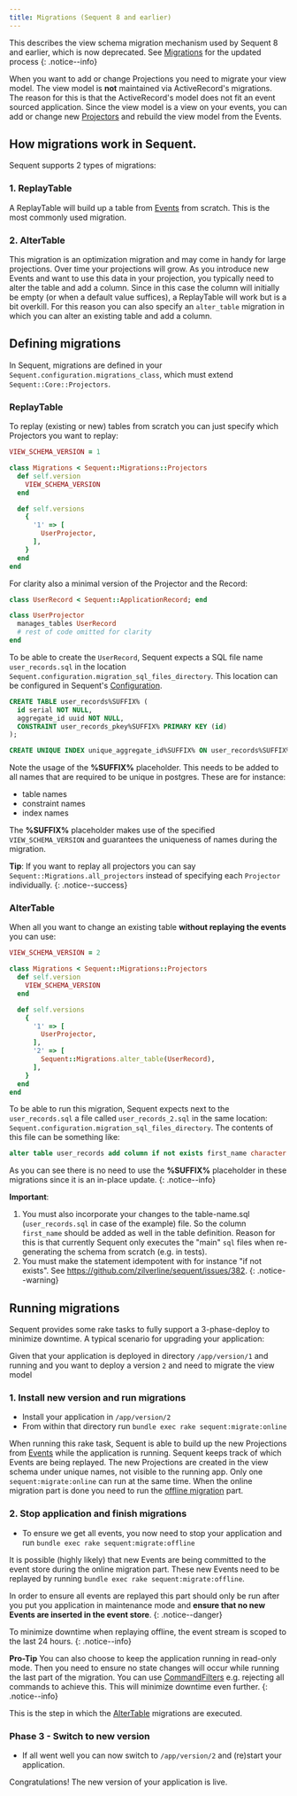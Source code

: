 ```yaml
---
title: Migrations (Sequent 8 and earlier)
---
```


This describes the view schema migration mechanism used by Sequent 8
and earlier, which is now deprecated. See
[Migrations](/docs/concepts/migrations.html) for the updated process
{: .notice--info}

When you want to add or change Projections you need to migrate your view model.
The view model is **not** maintained via ActiveRecord's migrations. The reason for
this is that the ActiveRecord's model does not fit an event sourced application.
Since the view model is a view on your events, you can add or change new [Projectors](projector.html) and rebuild the view model from the Events.

## How migrations work in Sequent.

Sequent supports 2 types of migrations:

### 1. ReplayTable

A ReplayTable will build up a table from [Events](event.html) from scratch. This is the
most commonly used migration.

### 2. AlterTable

This migration is an optimization migration and may come in handy for large projections.
Over time your projections will grow. As you introduce new Events and want to use
this data in your projection, you typically need to alter the table and add a column.
Since in this case the column will initially be empty (or when a default value suffices), a
ReplayTable will work but is a bit overkill. For this reason you can also
specify an `alter_table` migration in which you can alter an existing table
and add a column.

## Defining migrations

In Sequent, migrations are defined in your `Sequent.configuration.migrations_class`, which must extend
`Sequent::Core::Projectors`.

### ReplayTable

To replay (existing or new) tables from scratch you can just specify
which Projectors you want to replay:

```ruby
VIEW_SCHEMA_VERSION = 1

class Migrations < Sequent::Migrations::Projectors
  def self.version
    VIEW_SCHEMA_VERSION
  end

  def self.versions
    {
      '1' => [
        UserProjector,
      ],
    }
  end
end
```

For clarity also a minimal version of the Projector and the Record:

```ruby
class UserRecord < Sequent::ApplicationRecord; end

class UserProjector
  manages_tables UserRecord
  # rest of code omitted for clarity
end
```

To be able to create the `UserRecord`, Sequent expects a SQL file name
`user_records.sql` in the location `Sequent.configuration.migration_sql_files_directory`.
This location can be configured in Sequent's [Configuration](configuration.html).

```sql
CREATE TABLE user_records%SUFFIX% (
  id serial NOT NULL,
  aggregate_id uuid NOT NULL,
  CONSTRAINT user_records_pkey%SUFFIX% PRIMARY KEY (id)
);

CREATE UNIQUE INDEX unique_aggregate_id%SUFFIX% ON user_records%SUFFIX% USING btree (aggregate_id);
```

Note the usage of the **%SUFFIX%** placeholder. This needs to be added
to all names that are required to be unique in postgres. These are for instance:

- table names
- constraint names
- index names

The **%SUFFIX%** placeholder makes use of the specified `VIEW_SCHEMA_VERSION` and guarantees the uniqueness of names during the migration.

**Tip**: If you want to replay all projectors you can say `Sequent::Migrations.all_projectors`
instead of specifying each `Projector` individually.
{: .notice--success}

### AlterTable

When all you want to change an existing table **without replaying the events**
you can use:


```ruby
VIEW_SCHEMA_VERSION = 2

class Migrations < Sequent::Migrations::Projectors
  def self.version
    VIEW_SCHEMA_VERSION
  end

  def self.versions
    {
      '1' => [
        UserProjector,
      ],
      '2' => [
        Sequent::Migrations.alter_table(UserRecord),
      ],
    }
  end
end
```

To be able to run this migration, Sequent expects next to the `user_records.sql`
a file called `user_records_2.sql` in the same location: `Sequent.configuration.migration_sql_files_directory`.
The contents of this file can be something like:

```sql
alter table user_records add column if not exists first_name character varying;
```

As you can see there is no need to use the **%SUFFIX%** placeholder in these migrations
since it is an in-place update.
{: .notice--info}

**Important**:
1. You must also incorporate your changes to the table-name.sql (`user_records.sql` in case of the example) file.
So the column `first_name` should be added as well in the table definition. Reason for this is that currently Sequent only
executes the "main" `sql` files when re-generating the schema from scratch (e.g. in tests).
2. You must make the statement idempotent with for instance "if not exists". See https://github.com/zilverline/sequent/issues/382.
{: .notice--warning}


## Running migrations

Sequent provides some rake tasks to fully support a 3-phase-deploy to minimize downtime.
A typical scenario for upgrading your application:

Given that your application is deployed in directory `/app/version/1` and running
and you want to deploy a version `2` and need to migrate the view model

### 1. Install new version and run migrations
- Install your application in `/app/version/2`
- From within that directory run `bundle exec rake sequent:migrate:online`

When running this rake task, Sequent is able to build up the new Projections
from [Events](event.html) while the application is running. Sequent keeps track
of which Events are being replayed. The new Projections
are created in the view schema under unique names, not visible
to the running app. Only one `sequent:migrate:online` can run at the same time.
When the online migration part is done you need to run the [offline migration](#2-stop-application-and-finish-migrations) part.

### 2. Stop application and finish migrations
- To ensure we get all events, you now need to stop your application and run
  `bundle exec rake sequent:migrate:offline`

It is possible (highly likely) that new Events are being committed to the
event store during the online migration part. These new Events need to be
replayed by running `bundle exec rake sequent:migrate:offline`.

In order to ensure all events are replayed this part should only be run
after you put you application in maintenance mode and **ensure that no new Events are inserted in the event store**.
{: .notice--danger}

To minimize downtime when replaying offline, the event stream is scoped to the last 24 hours.
{: .notice--info}

**Pro-Tip** You can also choose to keep the application running in
read-only mode. Then you need to ensure no state changes will occur while running the last part of the migration. You can use [CommandFilters](configuration.html#commandfilters) e.g. rejecting all commands to achieve this. This will minimize downtime even further.
{: .notice--info}

This is the step in which the [AlterTable](#AlterTable) migrations are executed.

### Phase 3 - Switch to new version
- If all went well you can now switch to `/app/version/2` and (re)start your application.

Congratulations! The new version of your application is live.
